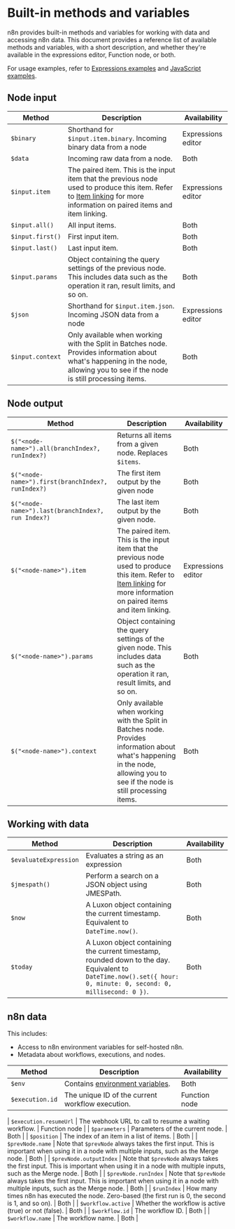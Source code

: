 # Built-in methods and variables

n8n provides built-in methods and variables for working with data and accessing n8n data. This document provides a reference list of available methods and variables, with a short description, and whether they're available in the expressions editor, Function node, or both.

For usage examples, refer to [Expressions examples](/code-examples/expressions/methods-variables/) and [JavaScript examples](/code-examples/javascript-functions/methods-variables/).


## Node input

| Method | Description | Availability |
| ------ | ----------- | ------------ |
| `$binary` | Shorthand for `$input.item.binary`. Incoming binary data from a node | Expressions editor |
| `$data` | Incoming raw data from a node. | Both |
| `$input.item` | The paired item. This is the input item that the previous node used to produce this item. Refer to [Item linking](/data/data-item-linking/) for more information on paired items and item linking. | Expressions editor |
| `$input.all()` | All input items. | Both |
| `$input.first()` | First input item. | Both |
| `$input.last()` | Last input item. | Both |
| `$input.params` | Object containing the query settings of the previous node. This includes data such as the operation it ran, result limits, and so on.  | Both |
| `$json` | Shorthand for `$input.item.json`. Incoming JSON data from a node | Expressions editor |
| `$input.context` | Only available when working with the Split in Batches node. Provides information about what's happening in the node, allowing you to see if the node is still processing items. | Both |


## Node output

| Method | Description | Availability |
| ------ | ----------- | ------------ |
| `$("<node-name>").all(branchIndex?, runIndex?)` | Returns all items from a given node. Replaces `$items`. | Both |
| `$("<node-name>").first(branchIndex?, runIndex?)` | The first item output by the given node | Both |
| `$("<node-name>").last(branchIndex?, run Index?)` | The last item output by the given node. | Both |
| `$("<node-name>").item` | The paired item. This is the input item that the previous node used to produce this item. Refer to [Item linking](/data/data-item-linking/) for more information on paired items and item linking. | Expressions editor |
| `$("<node-name>").params` | Object containing the query settings of the given node. This includes data such as the operation it ran, result limits, and so on. | Both |
| `$("<node-name>").context` | Only available when working with the Split in Batches node. Provides information about what's happening in the node, allowing you to see if the node is still processing items. | Both |

<!-- possibly not live yet? 


| `$("<node-name>").itemAt(itemIndex, branchIndex?, runIndex?)` | [TODO: is this in? not working in expr] Returns an item at a given index. Replaces `$item()`. | Both |
| `$("<node-name>").itemMatching(currentNodeinputIndex)` | [TODO: not yet implemented?] | Both |

-->

## Working with data

| Method | Description | Availability |
| ------ | ----------- | ------------ |
| `$evaluateExpression` | Evaluates a string as an expression | Both |
| `$jmespath()` | Perform a search on a JSON object using JMESPath. | Both |
| `$now` | A Luxon object containing the current timestamp. Equivalent to `DateTime.now()`. | Both |
| `$today` | A Luxon object containing the current timestamp, rounded down to the day. Equivalent to `DateTime.now().set({ hour: 0, minute: 0, second: 0, millisecond: 0 })`. | Both |


## n8n data

This includes:

* Access to n8n environment variables for self-hosted n8n.
* Metadata about workflows, executions, and nodes.

| Method | Description | Availability |
| ------ | ----------- | ------------ |
| `$env` | Contains [environment variables](/hosting/environment-variables/). | Both |
| `$execution.id` | The unique ID of the current workflow execution. | Function node |

| `$execution.resumeUrl` | The webhook URL to call to resume a waiting workflow. | Function node |
| `$parameters` | Parameters of the current node. | Both |
| `$position` | The index of an item in a list of items. | Both |
| `$prevNode.name` | Note that `$prevNode` always takes the first input. This is important when using it in a node with multiple inputs, such as the Merge node. | Both |
| `$prevNode.outputIndex` | Note that `$prevNode` always takes the first input. This is important when using it in a node with multiple inputs, such as the Merge node. | Both |
| `$prevNode.runIndex` | Note that `$prevNode` always takes the first input. This is important when using it in a node with multiple inputs, such as the Merge node. | Both |
| `$runIndex` | How many times n8n has executed the node. Zero-based (the first run is 0, the second is 1, and so on). | Both |
| `$workflow.active` | Whether the workflow is active (true) or not (false). | Both |
| `$workflow.id` | The workflow ID. | Both |
| `$workflow.name` | The workflow name. | Both |

<!-- maybe internal only?
| `$execution.mode` | | Function node |
-->
